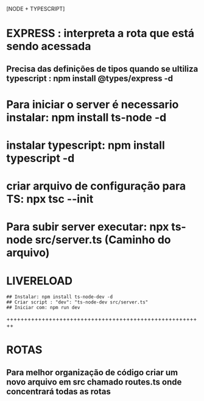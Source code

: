 [NODE + TYPESCRIPT]

# EXPRESS : interpreta a rota que está sendo acessada
   ## Precisa das definições de tipos quando se ultiliza typescript : npm install @types/express -d

# Para iniciar o server é necessario instalar: npm install ts-node -d 
# instalar typescript: npm install typescript -d
# criar arquivo de configuração para TS: npx tsc --init

# Para subir server executar: npx ts-node src/server.ts (Caminho do arquivo)

# LIVERELOAD 
    ## Instalar: npm install ts-node-dev -d 
    ## Criar script : "dev": "ts-node-dev src/server.ts"
    ## Iniciar com: npm run dev


++++++++++++++++++++++++++++++++++++++++++++++++++++++++

# ROTAS
   ## Para melhor organização de código criar um novo arquivo em src chamado routes.ts onde concentrará todas as rotas
